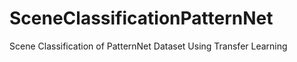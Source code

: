 # SceneClassificationPatternNet
Scene Classification of PatternNet Dataset Using Transfer Learning 
